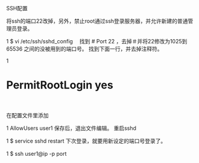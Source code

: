 SSH配置

将ssh的端口22改掉，另外，禁止root通过ssh登录服务器，并允许新建的普通管理员登录。

1
$ vi /etc/ssh/sshd_config　
找到 # Port 22 ，去掉＃并将22修改为1025到65536 之间的没被用到的端口号。 找到下面一行，并去掉注释符。

1
# PermitRootLogin yes
　　

在配置文件里添加

1
AllowUsers user1
保存后，退出文件编辑。 重启sshd

1
$ service sshd restart
下次登录，就要用新设定的端口号登录了。

1
$ ssh user1@ip -p port 　